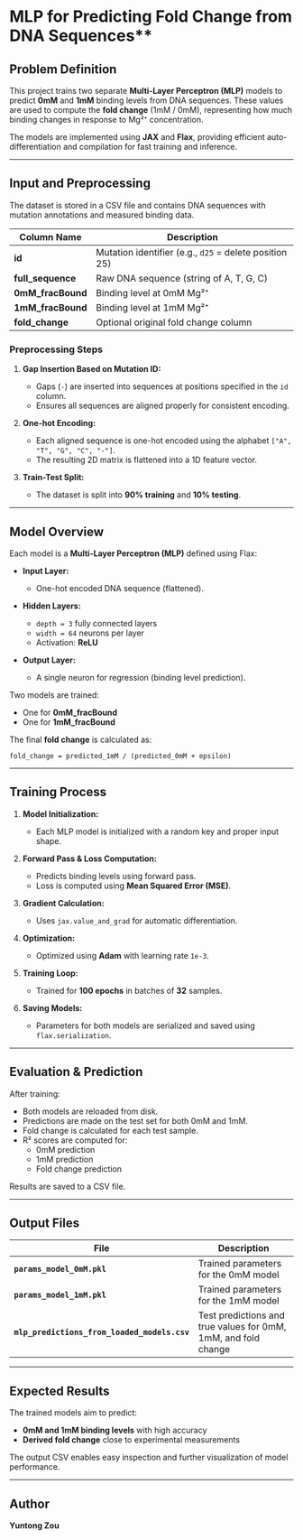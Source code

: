 # MLP for Predicting Fold Change from DNA Sequences**

## **Problem Definition**
This project trains two separate **Multi-Layer Perceptron (MLP)** models to predict **0mM** and **1mM** binding levels from DNA sequences. These values are used to compute the **fold change** (1mM / 0mM), representing how much binding changes in response to Mg²⁺ concentration.

The models are implemented using **JAX** and **Flax**, providing efficient auto-differentiation and compilation for fast training and inference.

---

## **Input and Preprocessing**
The dataset is stored in a CSV file and contains DNA sequences with mutation annotations and measured binding data.

| Column Name        | Description |
|--------------------|-------------|
| **id**             | Mutation identifier (e.g., `d25` = delete position 25) |
| **full_sequence**  | Raw DNA sequence (string of A, T, G, C) |
| **0mM_fracBound**  | Binding level at 0mM Mg²⁺ |
| **1mM_fracBound**  | Binding level at 1mM Mg²⁺ |
| **fold_change**    | Optional original fold change column |

### **Preprocessing Steps**
1. **Gap Insertion Based on Mutation ID:**  
   - Gaps (`-`) are inserted into sequences at positions specified in the `id` column.
   - Ensures all sequences are aligned properly for consistent encoding.

2. **One-hot Encoding:**  
   - Each aligned sequence is one-hot encoded using the alphabet `["A", "T", "G", "C", "-"]`.
   - The resulting 2D matrix is flattened into a 1D feature vector.

3. **Train-Test Split:**  
   - The dataset is split into **90% training** and **10% testing**.

---

## **Model Overview**
Each model is a **Multi-Layer Perceptron (MLP)** defined using Flax:

- **Input Layer:**  
  - One-hot encoded DNA sequence (flattened).

- **Hidden Layers:**  
  - `depth = 3` fully connected layers  
  - `width = 64` neurons per layer  
  - Activation: **ReLU**

- **Output Layer:**  
  - A single neuron for regression (binding level prediction).

Two models are trained:
- One for **0mM_fracBound**
- One for **1mM_fracBound**

The final **fold change** is calculated as:
```
fold_change = predicted_1mM / (predicted_0mM + epsilon)
```

---

## **Training Process**
1. **Model Initialization:**  
   - Each MLP model is initialized with a random key and proper input shape.

2. **Forward Pass & Loss Computation:**  
   - Predicts binding levels using forward pass.
   - Loss is computed using **Mean Squared Error (MSE)**.

3. **Gradient Calculation:**  
   - Uses `jax.value_and_grad` for automatic differentiation.

4. **Optimization:**  
   - Optimized using **Adam** with learning rate `1e-3`.

5. **Training Loop:**  
   - Trained for **100 epochs** in batches of **32** samples.

6. **Saving Models:**  
   - Parameters for both models are serialized and saved using `flax.serialization`.

---

## **Evaluation & Prediction**
After training:

- Both models are reloaded from disk.
- Predictions are made on the test set for both 0mM and 1mM.
- Fold change is calculated for each test sample.
- R² scores are computed for:
  - 0mM prediction
  - 1mM prediction
  - Fold change prediction

Results are saved to a CSV file.

---

## **Output Files**

| File | Description |
|------|-------------|
| **`params_model_0mM.pkl`** | Trained parameters for the 0mM model |
| **`params_model_1mM.pkl`** | Trained parameters for the 1mM model |
| **`mlp_predictions_from_loaded_models.csv`** | Test predictions and true values for 0mM, 1mM, and fold change |

---


## **Expected Results**
The trained models aim to predict:

- **0mM and 1mM binding levels** with high accuracy
- **Derived fold change** close to experimental measurements

The output CSV enables easy inspection and further visualization of model performance.

---

## **Author**
**Yuntong Zou**
